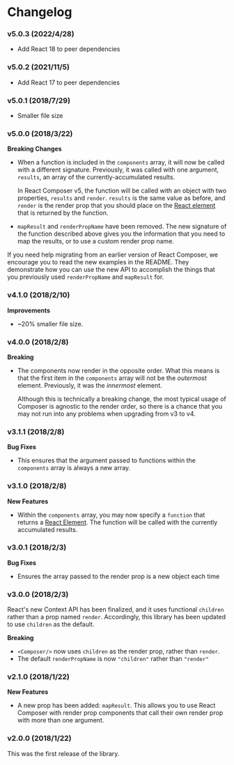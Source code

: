 # Changelog

### v5.0.3 (2022/4/28)

- Add React 18 to peer dependencies

### v5.0.2 (2021/11/5)

- Add React 17 to peer dependencies

### v5.0.1 (2018/7/29)

- Smaller file size

### v5.0.0 (2018/3/22)

**Breaking Changes**

- When a function is included in the `components` array, it will now be called
  with a different signature. Previously, it was called with one argument, `results`,
  an array of the currently-accumulated results.

  In React Composer v5, the function will be called with an object with two properties,
  `results` and `render`. `results` is the same value as before, and `render` is the
  render prop that you should place on the [React element](https://reactjs.org/docs/glossary.html#elements)
  that is returned by the function.

- `mapResult` and `renderPropName` have been removed. The new signature of the function
  described above gives you the information that you need to map the results, or to use
  a custom render prop name.

If you need help migrating from an earlier version of React Composer, we encourage you to
read the new examples in the README. They demonstrate how you can use the new
API to accomplish the things that you previously used `renderPropName` and `mapResult` for.

### v4.1.0 (2018/2/10)

**Improvements**

- ~20% smaller file size.

### v4.0.0 (2018/2/8)

**Breaking**

- The components now render in the opposite order. What this means is that the
  first item in the `components` array will not be the _outermost_ element.
  Previously, it was the _innermost_ element.

  Although this is technically a breaking change, the most typical usage of
  Composer is agnostic to the render order, so there is a chance that you
  may not run into any problems when upgrading from v3 to v4.

### v3.1.1 (2018/2/8)

**Bug Fixes**

- This ensures that the argument passed to functions within the `components`
  array is always a new array.

### v3.1.0 (2018/2/8)

**New Features**

- Within the `components` array, you may now specify a `function` that returns
  a [React Element](https://reactjs.org/docs/glossary.html#elements).
  The function will be called with the currently accumulated results.

### v3.0.1 (2018/2/3)

**Bug Fixes**

- Ensures the array passed to the render prop is a new object each time

### v3.0.0 (2018/2/3)

React's new Context API has been finalized, and it uses functional `children` rather than a prop
named `render`. Accordingly, this library has been updated to use `children` as the default.

**Breaking**

- `<Composer/>` now uses `children` as the render prop, rather than `render`.
- The default `renderPropName` is now `"children"` rather than `"render"`

### v2.1.0 (2018/1/22)

**New Features**

- A new prop has been added: `mapResult`. This allows you to use React Composer with
  render prop components that call their own render prop with more than one argument.

### v2.0.0 (2018/1/22)

This was the first release of the library.
